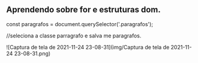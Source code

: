 ## Aprendendo sobre for e estruturas dom.

const paragrafos = document.querySelector('.paragrafos');

//seleciona a classe  parragrafo e salva me paragrafos.

![Captura de tela de 2021-11-24 23-08-31](img/Captura de tela de 2021-11-24 23-08-31.png)

